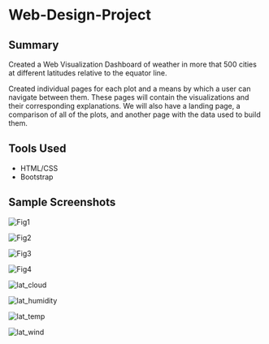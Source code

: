 # Web-Design-Project

## Summary

Created a Web Visualization Dashboard of weather in more that 500 cities at different latitudes relative to the equator line. 

Created individual pages for each plot and a means by which a user can navigate between them. These pages will contain the visualizations and their corresponding explanations. We will also have a landing page, a comparison of all of the plots, and another page with the data used to build them.

## Tools Used

* HTML/CSS
* Bootstrap


## Sample Screenshots
![Fig1](https://user-images.githubusercontent.com/61329378/107861169-921bf980-6e09-11eb-834d-2daccf9ecede.png)

![Fig2](https://user-images.githubusercontent.com/61329378/108001473-27f28880-6fb2-11eb-9f90-248147903443.png)

![Fig3](https://user-images.githubusercontent.com/61329378/108001548-57a19080-6fb2-11eb-8ba7-8ad9a7be3c33.png)

![Fig4](https://user-images.githubusercontent.com/61329378/108001557-5b351780-6fb2-11eb-8dda-dfe748dbbea4.png)

![lat_cloud](https://user-images.githubusercontent.com/61329378/108001578-6ab46080-6fb2-11eb-8388-8a922e0b2053.png)

![lat_humidity](https://user-images.githubusercontent.com/61329378/108001584-7011ab00-6fb2-11eb-8182-9f005315e3da.png)

![lat_temp](https://user-images.githubusercontent.com/61329378/108001594-74d65f00-6fb2-11eb-9019-97dd36f47dc6.png)

![lat_wind](https://user-images.githubusercontent.com/61329378/108001604-7869e600-6fb2-11eb-8567-0c8eac4cc7dd.png)










